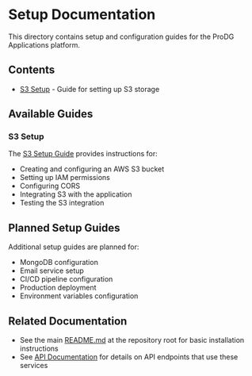 # Setup Documentation

This directory contains setup and configuration guides for the ProDG Applications platform.

## Contents

- [S3 Setup](./S3_SETUP.md) - Guide for setting up S3 storage

## Available Guides

### S3 Setup

The [S3 Setup Guide](./S3_SETUP.md) provides instructions for:

- Creating and configuring an AWS S3 bucket
- Setting up IAM permissions
- Configuring CORS
- Integrating S3 with the application
- Testing the S3 integration

## Planned Setup Guides

Additional setup guides are planned for:

- MongoDB configuration
- Email service setup
- CI/CD pipeline configuration
- Production deployment
- Environment variables configuration

## Related Documentation

- See the main [README.md](../../README.md) at the repository root for basic installation instructions
- See [API Documentation](../api/) for details on API endpoints that use these services 